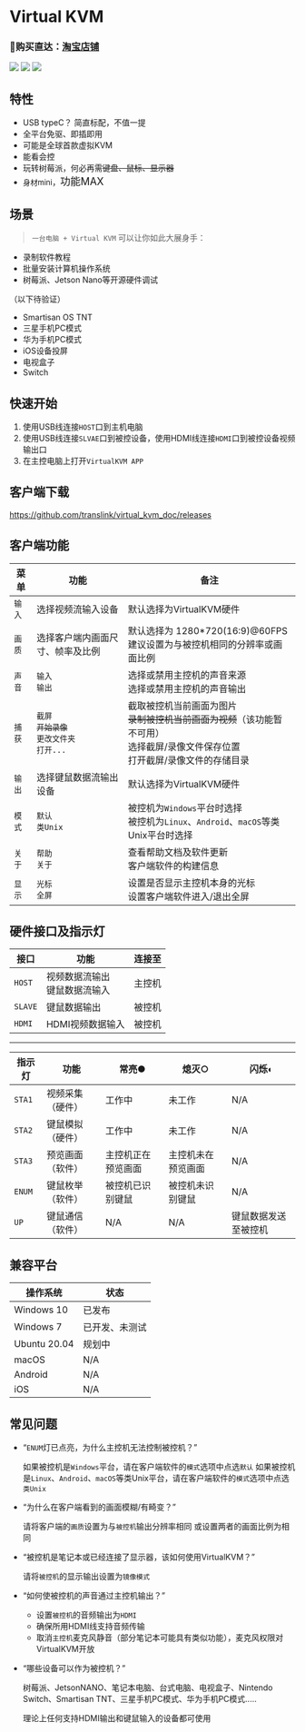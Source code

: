 <!--
 * @Description: 
 * @Date: 2020-09-01 23:29:53
 * @LastEditors: CK.Zh
 * @LastEditTime: 2021-01-09 00:41:21
 * @FilePath: \virtual_kvm_doc\README.md
-->
# Virtual KVM

### 🛒购买直达：[淘宝店铺](http://store.trans.link/)


![](img/virtual_kvm_interface.png)
![](img/virtual_kvm_interface_l.png)
![](img/virtual_kvm_interface_r.png)

## 特性

* USB typeC？ 简直标配，不值一提
* 全平台免驱、即插即用
* 可能是全球首款虚拟KVM
* 能看会控
* 玩转树莓派，何必再需~~键盘、鼠标、显示器~~
* <font size=2>身材mini</font>，<font size=4>功能MAX</font>

## 场景

> `一台电脑 + Virtual KVM` 可以让你如此大展身手：

* 录制软件教程
* 批量安装计算机操作系统
* 树莓派、Jetson Nano等开源硬件调试

（以下待验证）
* Smartisan OS TNT
* 三星手机PC模式
* 华为手机PC模式
* iOS设备投屏
* 电视盒子
* Switch

## 快速开始

1. 使用USB线连接`HOST`口到主机电脑
2. 使用USB线连接`SLVAE`口到被控设备，使用HDMI线连接`HDMI`口到被控设备视频输出口
3. 在主控电脑上打开`VirtualKVM APP`


## 客户端下载

 https://github.com/translink/virtual_kvm_doc/releases
 
## 客户端功能

| 菜单  | 功能                          | 备注 |
|-------|-------------------------------|--------|
| `输入`  | 选择视频流输入设备 | 默认选择为VirtualKVM硬件 |
| `画质` |  选择客户端内画面尺寸、帧率及比例 | 默认选择为 1280*720(16:9)@60FPS <br/> 建议设置为与被控机相同的分辨率或画面比例 |
| `声音`  | `输入` <br/> `输出`   | 选择或禁用主控机的声音来源  <br/>  选择或禁用主控机的声音输出 |
| `捕获`  | `截屏` <br/>  ~~`开始录像`~~ <br/> `更改文件夹` <br/>  `打开...`| 截取被控机当前画面为图片 <br/>  ~~录制被控机当前画面为视频~~（该功能暂不可用） <br/> 选择截屏/录像文件保存位置 <br/>  打开截屏/录像文件的存储目录 |
| `输出` | 选择键鼠数据流输出设备                  | 默认选择为VirtualKVM硬件 |
| `模式`  | `默认` <br/> `类Unix` | 被控机为`Windows`平台时选择  <br/>  被控机为`Linux`、`Android`、`macOS`等类Unix平台时选择 |
| `关于`  | `帮助` <br/> `关于` | 查看帮助文档及软件更新  <br/>客户端软件的构建信息 |
| `显示`  | `光标` <br/> `全屏` | 设置是否显示主控机本身的光标   <br/>  设置客户端软件进入/退出全屏 |


## 硬件接口及指示灯

| 接口  | 功能                          | 连接至 |
|-------|-------------------------------|--------|
| `HOST`  | 视频数据流输出 <br/> 键鼠数据流输入 | 主控机 |
| `SLAVE` | 键鼠数据输出                  | 被控机 |
| `HDMI`  | HDMI视频数据输入              | 被控机 |

******

| 指示灯| 功能             | 常亮●               | 熄灭○               | 闪烁◐                   |
|------|------------------|--------------------|--------------------|------------------------|
| `STA1` | 视频采集（硬件） | 工作中             | 未工作             | N/A                    |
| `STA2` | 键鼠模拟（硬件） | 工作中             | 未工作             | N/A                    |
| `STA3` | 预览画面（软件） | 主控机正在预览画面 | 主控机未在预览画面 | N/A                    |
| `ENUM` | 键鼠枚举（软件） | 被控机已识别键鼠   | 被控机未识别键鼠   | N/A                    |
| `UP`   | 键鼠通信（软件） | N/A                | N/A                | 键鼠数据发送至被控机 |



## 兼容平台

| 操作系统  | 状态                          |
|-------|-------------------------------|
| Windows 10  | 已发布 |
| Windows 7 | 已开发、未测试                  |
| Ubuntu 20.04  | 规划中              |
| macOS | N/A                  |
| Android | N/A                  |
| iOS | N/A                  |


## 常见问题

* “`ENUM`灯已点亮，为什么主控机无法控制被控机？”

    如果被控机是`Windows`平台，请在客户端软件的`模式`选项中点选`默认`
    如果被控机是`Linux`、`Android`、`macOS`等类Unix平台，请在客户端软件的`模式`选项中点选`类Unix`

* “为什么在客户端看到的画面模糊/有畸变？”

    请将客户端的`画质`设置为与`被控机`输出分辨率相同
    或设置两者的画面比例为相同

* “被控机是笔记本或已经连接了显示器，该如何使用VirtualKVM？”

    请将`被控机`的显示输出设置为`镜像模式`

* “如何使被控机的声音通过主控机输出？”

    * 设置`被控机`的音频输出为`HDMI`
    * 确保所用HDMI线支持音频传输
    * 取消`主控机`麦克风静音（部分笔记本可能具有类似功能），麦克风权限对VirtualKVM开放


* “哪些设备可以作为被控机？”

    树莓派、JetsonNANO、笔记本电脑、台式电脑、电视盒子、Nintendo Switch、Smartisan TNT、三星手机PC模式、华为手机PC模式.....
    
    理论上任何支持HDMI输出和键鼠输入的设备都可使用
